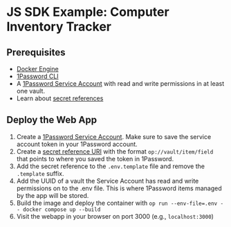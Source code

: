 # JS SDK Example: Computer Inventory Tracker

## Prerequisites
* [Docker Engine](https://docs.docker.com/get-started/get-docker/)
* [1Password CLI](https://developer.1password.com/docs/cli/get-started)
* A [1Password Service Account](https://developer.1password.com/docs/service-accounts) with read and write permissions in at least one vault.
* Learn about [secret references](https://developer.1password.com/docs/cli/secret-reference-syntax/)

## Deploy the Web App
1. Create a [1Password Service Account](https://start.1password.com/developer-tools/infrastructure-secrets/serviceaccount/). Make sure to save the service account token in your 1Password account.
2. Create a [secret reference URI](https://developer.1password.com/docs/cli/secret-reference-syntax/) with the format `op://vault/item/field` that points to where you saved the token in 1Password.
3. Add the secret reference to the `.env.template` file and remove the `.template` suffix. 
2. Add the UUID of a vault the Service Account has read and write permissions on to the .env file. This is where 1Password items managed by the app will be stored. 
3. Build the image and deploy the container with `op run --env-file=.env -- docker compose up --build`
4. Visit the webapp in your browser on port 3000 (e.g., `localhost:3000`)